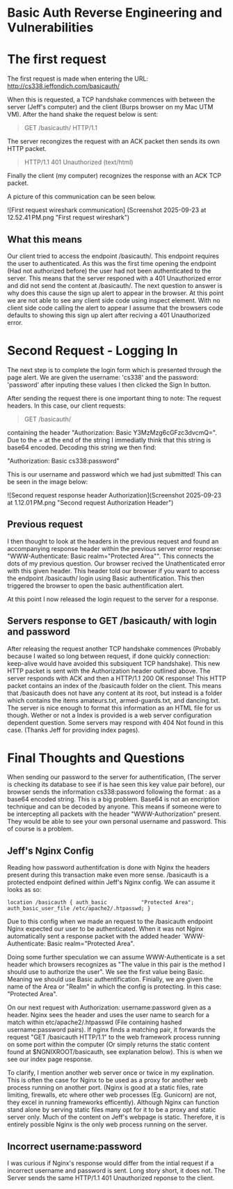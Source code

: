# Basic Auth Reverse Engineering and Vulnerabilities

# The first request

The first request is made when entering the URL: http://cs338.jeffondich.com/basicauth/

When this is requested, a TCP handshake commences with between the server (Jeff's computer) and
the client (Burps browser on my Mac UTM VM). After the hand shake the request below is sent:  

> GET /basicauth/ HTTP/1.1 

The server recongizes the request with an ACK packet then sends its own HTTP packet.

> HTTP/1.1 401 Unauthorized (text/html)

Finally the client (my computer) recognizes the response with an ACK TCP packet.

A picture of this communication can be seen below. 

![First request wireshark communication] (Screenshot 2025-09-23 at 12.52.41 PM.png "First request wireshark")

## What this means
Our client tried to access the endpoint /basicauth/. This endpoint requires the user to authenticated. 
As this was the first time opening the endpoint (Had not authorized before) the user had not been
authenticated to the server. This means that the server responed with a 401 Unauthorized error and
did not send the content at /basicauth/. The next question to answer is why does this cause the sign
up alert to appear in the browser. At this point we are not able to see any client side code using 
inspect element. With no client side code calling the alert to appear I assume that the browsers code
defaults to showing this sign up alert after reciving a 401 Unauthorized error. 


# Second Request - Logging In

The next step is to complete the login form which is presented through the page alert. We are given
the username: 'cs338' and the password: 'password' after inputing these values I then clicked the 
Sign In button.

After sending the request there is one important thing to note: The request headers. In this case,
our client requests:

> GET /basicauth/

containing the header "Authorization: Basic Y3MzMzg6cGFzc3dvcmQ=". Due to the = at the end of the string
I immediatly think that this string is base64 encoded. Decoding this string we then find:

"Authorization: Basic cs338:password"

This is our username and password which we had just submitted! This can be seen in the image below:

![Second request response header Authorization](Screenshot 2025-09-23 at 1.12.01 PM.png "Second request Authorization Header") 

## Previous request

I then thought to look at the headers in the previous request and found an accompanying response header within the
previous server error response: "WWW-Authenticate: Basic realm="Protected Area"". This connects the dots of my
previous question. Our browser recived the Unathenticated error with this given header. This header told our browser
if you want to access the endpoint /basicauth/ login using Basic authentification. This then triggered the browser
to open the basic authentification alert. 

At this point I now released the login request to the server for a response.

## Servers response to GET /basicauth/ with login and password

After releasing the request another TCP handshake commences (Probably because I waited so long between request, if 
done quickly connection: keep-alive would have avoided this subsiquent TCP handshake). This new HTTP packet is sent
with the Authorization header outlined above. The server responds with ACK and then a HTTP/1.1 200 OK response!
This HTTP packet contains an index of the /basicauth folder on the client. This means that /basicauth does not have 
any content at its root, but instead is a folder which contains the items amateurs.txt, armed-guards.txt, and dancing.txt. 
The server is nice enough to format this information as an HTML file for us though. Wether or not a Index is provided
is a web server configuration dependent question. Some servers may respond with 404 Not found in this case. 
(Thanks Jeff for providing index pages).

# Final Thoughts and Questions

When sending our password to the server for authentification, (The server is checking its database to see if is hae 
seen this key value pair before), our browser sends the information cs338:password following the format <username>:<pswd>
as a base64 encoded string. This is a big problem. Base64 is not an encription technique and can be decoded by anyone.
This means if someone were to be intercepting all packets with the header "WWW-Authorization" present. They would be
able to see your own personal username and password. This of course is a problem.

## Jeff's Nginx Config

Reading how password authentifcation is done with Nginx the headers present during this transaction make even more sense.
/basicauth is a protected endpoint defined within Jeff's Nginx config. We can assume it looks as so:

`
location /basicauth {
    auth_basic           "Protected Area";
    auth_basic_user_file /etc/apache2/.htpasswd;
}
`  

Due to this config when we made an request to the /basicauth endpoint Nginx expected our user to be authenticated. 
When it was not Nginx automatically sent a response packet with the added header `WWW-Authenticate: Basic realm="Protected Area".

Doing some further speculation we can assume WWW-Authenticate is a set header which browsers recognizes as "The value
in this pair is the method I should use to authorize the user". We see the first value being Basic. Meaning we should
use Basic authentification. Finially, we are given the name of the Area or "Realm" in which the config is protecting.
In this case: "Protected Area".

On our next request with Authorization: username:password given as a header. Nginx sees the header and uses the user name to
search for a match within etc/apache2/.htpasswd (File containing hashed username:password pairs). If nginx finds a matching
pair, it forwards the request "GET /basicauth HTTP/1.1" to the web framework process running on some port within the computer
(Or simply returns the static content found at $NGNIXROOT/basicauth, see explanation below). This is when we see our index page
 response.

To clarify, I mention another web server once or twice in my explination. This is often the case for Nginx to be used as a proxy for
another web process running on another port. (Nginx is good at a static files, rate limiting, firewalls, etc where other web 
processes (Eg. Gunicorn) are not, they excel in running frameworks efficently). Although Nginx can function stand alone by 
serving static files many opt for it to be a proxy and static server only. Much of the content on Jeff's webpage is static. Therefore,
it is entirely possible Nginx is the only web process running on the server.  

## Incorrect username:password

I was curious if Nginx's response would differ from the intial request if a incorrect username and password is sent. 
Long story short, it does not. The Server sends the same HTTP/1.1 401 Unauthorized reponse to the client. 
